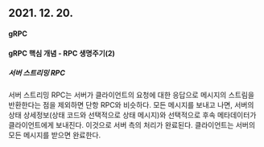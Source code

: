 ## 2021. 12. 20.

#### gRPC

#### gRPC 핵심 개념 - RPC 생명주기(2)

##### 서버 스트리밍 RPC

서버 스트리밍 RPC는 서버가 클라이언트의 요청에 대한 응답으로 메시지의 스트림을 반환한다는 점을 제외하면 단항 RPC와 비슷하다. 모든 메시지를 보내고 나면, 서버의 상태 상세정보(상태 코드와 선택적으로 상태 메시지)와 선택적으로 후속 메타데이터가 클라이언트에게 보내진다. 이것으로 서버 측의 처리가 완료된다. 클라이언트는 서버의 모든 메시지를 받으면 완료한다.